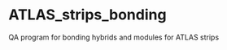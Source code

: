 ATLAS_strips_bonding
====================

QA program for bonding hybrids and modules for ATLAS strips
